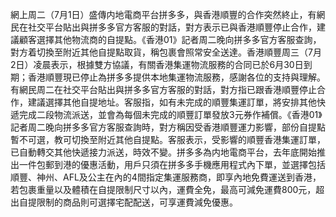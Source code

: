 網上周二（7月1日）盛傳内地電商平台拼多多，與香港順豐的合作突然終止，有網民在社交平台貼出與拼多多官方客服的對話，對方表示已與香港順豐停止合作，建議顧客選擇其他物流商的自提點。《香港01》記者周二晚向拼多多官方客服查詢，對方着切換至附近其他自提點取貨，稱包裹會照常安全送達。香港順豐周三（7月2日）凌晨表示，根據雙方協議，有關香港集運物流服務的合同已於6月30日到期；香港順豐現已停止為拼多多提供本地集運物流服務，感謝各位的支持與理解。有網民周二在社交平台貼出與拼多多官方客服的對話，對方指已跟香港順豐停止合作，建議選擇其他自提地址。客服指，如有未完成的順豐集運訂單，將安排其他快遞完成二段物流派送，並會為每個未完成的順豐訂單發放3元券作補償。《香港01》記者周二晚向拼多多官方客服查詢時，對方稱因受香港順豐運力影響，部份自提點暫不可選，教可切換至附近其他自提點。客服表示，受影響的順豐香港集運訂單，已自動轉交其他快遞接力派送，時效不變。拼多多為内地電商平台，去年底開始推出一件包郵到港的優惠活動，用戶只須在拼多多手機應用程式內下單，並選擇包括順豐、神州、AFL及公主在內的4間指定集運服務商，即享內地免費運送到香港，若包裹重量以及體積在自提限制尺寸以內，運費全免，最高可減免運費800元，超出自提限制的商品則可選擇宅配配送，可享運費減免優惠。